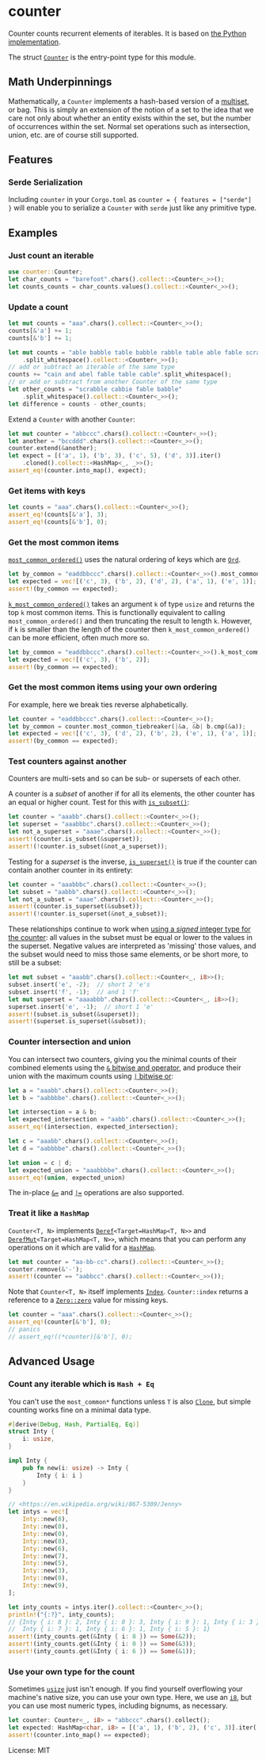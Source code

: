 # counter

Counter counts recurrent elements of iterables. It is based on [the Python
implementation](https://docs.python.org/3/library/collections.html#collections.Counter).

The struct [`Counter`](struct.Counter.html) is the entry-point type for this module.

## Math Underpinnings

Mathematically, a `Counter` implements a hash-based version of a [multiset],
or bag. This is simply an extension of the notion of a set to the idea that
we care not only about whether an entity exists within the set, but the number
of occurrences within the set. Normal set operations such as intersection,
union, etc. are of course still supported.

[multiset]: https://en.wikipedia.org/wiki/Set_(abstract_data_type)#Multiset

## Features

### Serde Serialization

Including `counter` in your `Corgo.toml` as `counter = { features = ["serde"] }`
will enable you to serialize a `Counter` with `serde` just like any primitive 
type.

## Examples

### Just count an iterable

```rust
use counter::Counter;
let char_counts = "barefoot".chars().collect::<Counter<_>>();
let counts_counts = char_counts.values().collect::<Counter<_>>();
```

### Update a count

```rust
let mut counts = "aaa".chars().collect::<Counter<_>>();
counts[&'a'] += 1;
counts[&'b'] += 1;
```

```rust
let mut counts = "able babble table babble rabble table able fable scrabble"
    .split_whitespace().collect::<Counter<_>>();
// add or subtract an iterable of the same type
counts += "cain and abel fable table cable".split_whitespace();
// or add or subtract from another Counter of the same type
let other_counts = "scrabble cabbie fable babble"
    .split_whitespace().collect::<Counter<_>>();
let difference = counts - other_counts;
```

Extend a `Counter` with another `Counter`:
```rust
let mut counter = "abbccc".chars().collect::<Counter<_>>();
let another = "bccddd".chars().collect::<Counter<_>>();
counter.extend(&another);
let expect = [('a', 1), ('b', 3), ('c', 5), ('d', 3)].iter()
    .cloned().collect::<HashMap<_, _>>();
assert_eq!(counter.into_map(), expect);
```
### Get items with keys

```rust
let counts = "aaa".chars().collect::<Counter<_>>();
assert_eq!(counts[&'a'], 3);
assert_eq!(counts[&'b'], 0);
```

### Get the most common items

[`most_common_ordered()`] uses the natural ordering of keys which are [`Ord`].

[`most_common_ordered()`]: Counter::most_common_ordered
[`Ord`]: https://doc.rust-lang.org/stable/std/cmp/trait.Ord.html

```rust
let by_common = "eaddbbccc".chars().collect::<Counter<_>>().most_common_ordered();
let expected = vec![('c', 3), ('b', 2), ('d', 2), ('a', 1), ('e', 1)];
assert!(by_common == expected);
```

[`k_most_common_ordered()`] takes an argument `k` of type `usize` and returns the top `k` most
common items.  This is functionally equivalent to calling `most_common_ordered()` and then
truncating the result to length `k`.  However, if `k` is smaller than the length of the counter
then `k_most_common_ordered()` can be more efficient, often much more so.

```rust
let by_common = "eaddbbccc".chars().collect::<Counter<_>>().k_most_common_ordered(2);
let expected = vec![('c', 3), ('b', 2)];
assert!(by_common == expected);
```

[`k_most_common_ordered()`]: Counter::k_most_common_ordered
[`most_common_ordered()`]: Counter::most_common_ordered

### Get the most common items using your own ordering

For example, here we break ties reverse alphabetically.

```rust
let counter = "eaddbbccc".chars().collect::<Counter<_>>();
let by_common = counter.most_common_tiebreaker(|&a, &b| b.cmp(&a));
let expected = vec![('c', 3), ('d', 2), ('b', 2), ('e', 1), ('a', 1)];
assert!(by_common == expected);
```

### Test counters against another

Counters are multi-sets and so can be sub- or supersets of each other.

A counter is a _subset_ of another if for all its elements, the other
counter has an equal or higher count. Test for this with [`is_subset()`]:

```rust
let counter = "aaabb".chars().collect::<Counter<_>>();
let superset = "aaabbbc".chars().collect::<Counter<_>>();
let not_a_superset = "aaae".chars().collect::<Counter<_>>();
assert!(counter.is_subset(&superset));
assert!(!counter.is_subset(&not_a_superset));
```

Testing for a _superset_ is the inverse, [`is_superset()`] is true if the counter can contain another counter in its entirety:

```rust
let counter = "aaabbbc".chars().collect::<Counter<_>>();
let subset = "aabbb".chars().collect::<Counter<_>>();
let not_a_subset = "aaae".chars().collect::<Counter<_>>();
assert!(counter.is_superset(&subset));
assert!(!counter.is_superset(&not_a_subset));
```

These relationships continue to work when [using a _signed_ integer type for the counter][signed]: all values in the subset must be equal or lower to the values in the superset. Negative
values are interpreted as 'missing' those values, and the subset would need to miss those
same elements, or be short more, to still be a subset:

```rust
let mut subset = "aaabb".chars().collect::<Counter<_, i8>>();
subset.insert('e', -2);  // short 2 'e's
subset.insert('f', -1);  // and 1 'f'
let mut superset = "aaaabbb".chars().collect::<Counter<_, i8>>();
superset.insert('e', -1);  // short 1 'e'
assert!(subset.is_subset(&superset));
assert!(superset.is_superset(&subset));
```

[`is_subset()`]: Counter::is_subset
[`is_superset()`]: Counter::is_superset
[signed]: #use-your-own-type-for-the-count

### Counter intersection and union

You can intersect two counters, giving you the minimal counts of their
combined elements using the [`&` bitwise and operator][BitAnd], and produce
their union with the maximum counts using [`|` bitwise or][BitOr]:

```rust
let a = "aaabb".chars().collect::<Counter<_>>();
let b = "aabbbbe".chars().collect::<Counter<_>>();

let intersection = a & b;
let expected_intersection = "aabb".chars().collect::<Counter<_>>();
assert_eq!(intersection, expected_intersection);

let c = "aaabb".chars().collect::<Counter<_>>();
let d = "aabbbbe".chars().collect::<Counter<_>>();

let union = c | d;
let expected_union = "aaabbbbe".chars().collect::<Counter<_>>();
assert_eq!(union, expected_union)
```

The in-place [`&=`] and [`|=`] operations are also supported.

[BitAnd]: https://doc.rust-lang.org/std/ops/trait.BitAnd.html
[BitOr]: https://doc.rust-lang.org/std/ops/trait.BitOr.html
[`&=`]: https://doc.rust-lang.org/std/ops/trait.BitAndAssign.html
[`|=`]: https://doc.rust-lang.org/std/ops/trait.BitOrAssign.html

### Treat it like a `HashMap`

`Counter<T, N>` implements [`Deref`]`<Target=HashMap<T, N>>` and
[`DerefMut`]`<Target=HashMap<T, N>>`, which means that you can perform any operations
on it which are valid for a [`HashMap`].

[`HashMap`]: https://doc.rust-lang.org/std/collections/struct.HashMap.html
[`Deref`]: https://doc.rust-lang.org/stable/std/ops/trait.Deref.html
[`DerefMut`]: https://doc.rust-lang.org/stable/std/ops/trait.DerefMut.html

```rust
let mut counter = "aa-bb-cc".chars().collect::<Counter<_>>();
counter.remove(&'-');
assert!(counter == "aabbcc".chars().collect::<Counter<_>>());
```

Note that `Counter<T, N>` itself implements [`Index`]. `Counter::index` returns a reference to
a [`Zero::zero`] value for missing keys.

[`Index`]: https://doc.rust-lang.org/stable/std/ops/trait.Index.html
[`Zero::zero`]: https://docs.rs/num-traits/latest/num_traits/identities/trait.Zero.html#tymethod.zero

```rust
let counter = "aaa".chars().collect::<Counter<_>>();
assert_eq!(counter[&'b'], 0);
// panics
// assert_eq!((*counter)[&'b'], 0);
```

## Advanced Usage

### Count any iterable which is `Hash + Eq`

You can't use the `most_common*` functions unless `T` is also [`Clone`], but simple counting
works fine on a minimal data type.

[`Clone`]: https://doc.rust-lang.org/stable/std/clone/trait.Clone.html

```rust
#[derive(Debug, Hash, PartialEq, Eq)]
struct Inty {
    i: usize,
}

impl Inty {
    pub fn new(i: usize) -> Inty {
        Inty { i: i }
    }
}

// <https://en.wikipedia.org/wiki/867-5309/Jenny>
let intys = vec![
    Inty::new(8),
    Inty::new(0),
    Inty::new(0),
    Inty::new(8),
    Inty::new(6),
    Inty::new(7),
    Inty::new(5),
    Inty::new(3),
    Inty::new(0),
    Inty::new(9),
];

let inty_counts = intys.iter().collect::<Counter<_>>();
println!("{:?}", inty_counts);
// {Inty { i: 8 }: 2, Inty { i: 0 }: 3, Inty { i: 9 }: 1, Inty { i: 3 }: 1,
//  Inty { i: 7 }: 1, Inty { i: 6 }: 1, Inty { i: 5 }: 1}
assert!(inty_counts.get(&Inty { i: 8 }) == Some(&2));
assert!(inty_counts.get(&Inty { i: 0 }) == Some(&3));
assert!(inty_counts.get(&Inty { i: 6 }) == Some(&1));
```

### Use your own type for the count

Sometimes [`usize`] just isn't enough. If you find yourself overflowing your
machine's native size, you can use your own type. Here, we use an [`i8`], but
you can use most numeric types, including bignums, as necessary.

[`usize`]: https://doc.rust-lang.org/stable/std/primitive.usize.html
[`i8`]: https://doc.rust-lang.org/stable/std/primitive.i8.html

```rust
let counter: Counter<_, i8> = "abbccc".chars().collect();
let expected: HashMap<char, i8> = [('a', 1), ('b', 2), ('c', 3)].iter().cloned().collect();
assert!(counter.into_map() == expected);
```

License: MIT
